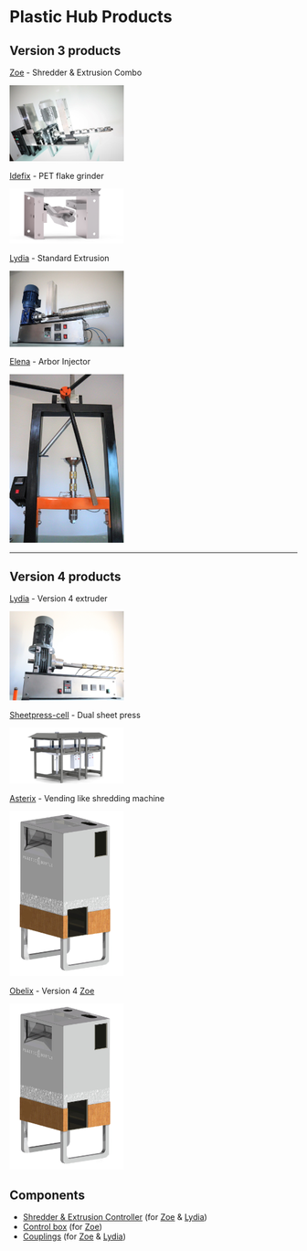 # Plastic Hub Products

## Version 3 products

[Zoe](./zoe) - Shredder & Extrusion Combo

<img width="200px" src="./zoe/media/preview.jpg"/>

[Idefix](./idefix/) - PET flake grinder

<img width="200px" src="./idefix/renderings/grinder_pers.png"/>

[Lydia](./lydia) - Standard Extrusion

<img width="200px" src="./lydia/media/preview.jpg"/>

[Elena](./elena) - Arbor Injector

<img width="200px" src="./elena/media/preview.jpg"/>

<hr/>

## Version 4 products

[Lydia](./lydia-v4) - Version 4 extruder

<img width="200px" src="./lydia-v4/media/preview.jpg"/>

[Sheetpress-cell](./sheetpress-cell) - Dual sheet press

<img width="200px" src="./sheetpress-cell/renderings/render-new-03.JPG"/>

[Asterix](./asterix) - Vending like shredding machine

<img width="200px" src="./asterix/media/draft.png"/>

[Obelix](./obelix) - Version 4 [Zoe](./zoe)

<img width="200px" src="./asterix/media/draft.png"/>

## Components

- [Shredder & Extrusion Controller](https://github.com/plastic-hub/firmware) (for [Zoe](./zoe) & [Lydia](./lydia))
- [Control box](./components/hal) (for [Zoe](./zoe))
- [Couplings](./components/couplings) (for [Zoe](./zoe) & [Lydia](./lydia))
